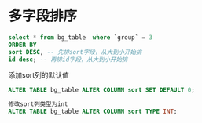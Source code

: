 # 多字段排序
``` sql
select * from bg_table  where `group` = 3 
ORDER BY 
sort DESC, -- 先排sort字段，从大到小开始排
id desc; -- 再排id字段，从大到小开始排
```

添加sort列的默认值
``` sql
ALTER TABLE bg_table ALTER COLUMN sort SET DEFAULT 0;

修改sort列类型为int
ALTER TABLE bg_table ALTER COLUMN sort TYPE INT;
``` 